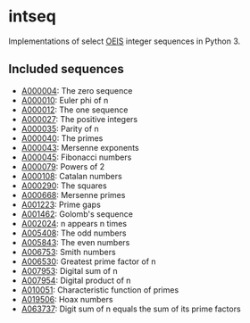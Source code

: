 # intseq
Implementations of select [OEIS](http://oeis.org/) integer sequences in Python 3.

## Included sequences
- [A000004](http://oeis.org/A000004): The zero sequence
- [A000010](http://oeis.org/A000010): Euler phi of n
- [A000012](http://oeis.org/A000012): The one sequence
- [A000027](http://oeis.org/A000027): The positive integers
- [A000035](http://oeis.org/A000035): Parity of n
- [A000040](http://oeis.org/A000040): The primes
- [A000043](http://oeis.org/A000043): Mersenne exponents
- [A000045](http://oeis.org/A000045): Fibonacci numbers
- [A000079](http://oeis.org/A000079): Powers of 2
- [A000108](http://oeis.org/A000108): Catalan numbers
- [A000290](http://oeis.org/A000290): The squares
- [A000668](http://oeis.org/A000668): Mersenne primes
- [A001223](http://oeis.org/A001223): Prime gaps
- [A001462](http://oeis.org/A001462): Golomb's sequence
- [A002024](http://oeis.org/A002024): n appears n times
- [A005408](http://oeis.org/A005408): The odd numbers
- [A005843](http://oeis.org/A005843): The even numbers
- [A006753](http://oeis.org/A006753): Smith numbers
- [A006530](http://oeis.org/A006530): Greatest prime factor of n
- [A007953](http://oeis.org/A007953): Digital sum of n
- [A007954](http://oeis.org/A007954): Digital product of n
- [A010051](http://oeis.org/A010051): Characteristic function of primes
- [A019506](http://oeis.org/A019506): Hoax numbers
- [A063737](http://oeis.org/A063737): Digit sum of n equals the sum of its prime factors
